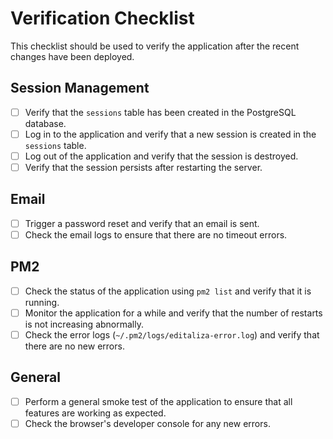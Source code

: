 # Verification Checklist

This checklist should be used to verify the application after the recent changes have been deployed.

## Session Management

- [ ] Verify that the `sessions` table has been created in the PostgreSQL database.
- [ ] Log in to the application and verify that a new session is created in the `sessions` table.
- [ ] Log out of the application and verify that the session is destroyed.
- [ ] Verify that the session persists after restarting the server.

## Email

- [ ] Trigger a password reset and verify that an email is sent.
- [ ] Check the email logs to ensure that there are no timeout errors.

## PM2

- [ ] Check the status of the application using `pm2 list` and verify that it is running.
- [ ] Monitor the application for a while and verify that the number of restarts is not increasing abnormally.
- [ ] Check the error logs (`~/.pm2/logs/editaliza-error.log`) and verify that there are no new errors.

## General

- [ ] Perform a general smoke test of the application to ensure that all features are working as expected.
- [ ] Check the browser's developer console for any new errors.